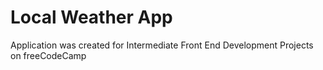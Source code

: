 # Local Weather App

Application was created for Intermediate Front End Development Projects on freeCodeCamp